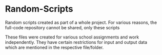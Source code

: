 Random-Scripts
==============

Random scripts created as part of a whole project. For various reasons, the full-code repository cannot be shared, only these scripts


These files were created for various school assignments and work independently.
They have certain restrictions for input and output data which are mentioned in the respective file/folder.
